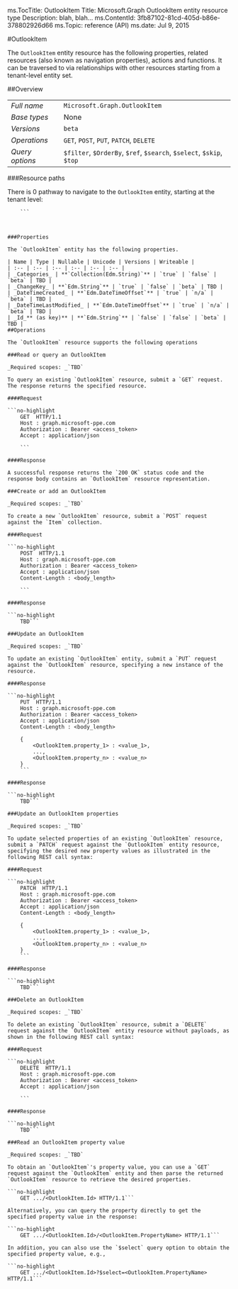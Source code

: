 ms.TocTitle: OutlookItem
Title: Microsoft.Graph OutlookItem entity resource type
Description: blah, blah...
ms.ContentId: 3fb87102-81cd-405d-b86e-378802926d66
ms.Topic: reference (API)
ms.date: Jul 9, 2015

#OutlookItem

The `OutlookItem` entity resource has the following properties,  related resources (also known as navigation properties), actions and functions. It can be traversed to via relationships with   other resources starting from a tenant-level entity set. 

##Overview

|  |  | 
| :-- | :-- | 
| _Full name_ | `Microsoft.Graph.OutlookItem` | 
| _Base types_ | None | 
| _Versions_ | `beta` | 
| _Operations_ | `GET`, `POST`, `PUT`, `PATCH`, `DELETE` | 
| _Query options_ | `$filter`, `$OrderBy`, `$ref`, `$search`, `$select`, `$skip`, `$top` | 
###Resource paths

There is 0 pathway to navigate to the `OutlookItem` entity, starting at the tenant level: 

```no-highlight
	```



###Properties

The `OutlookItem` entity has the following properties. 

| Name | Type | Nullable | Unicode | Versions | Writeable | 
| :-- | :-- | :-- | :-- | :-- | :-- | 
| _Categories_ | **`Collection(Edm.String)`** | `true` | `false` | `beta` | TBD | 
| _ChangeKey_ | **`Edm.String`** | `true` | `false` | `beta` | TBD | 
| _DateTimeCreated_ | **`Edm.DateTimeOffset`** | `true` | `n/a` | `beta` | TBD | 
| _DateTimeLastModified_ | **`Edm.DateTimeOffset`** | `true` | `n/a` | `beta` | TBD | 
| _Id_** (as key)** | **`Edm.String`** | `false` | `false` | `beta` | TBD | 
##Operations

The `OutlookItem` resource supports the following operations 

###Read or query an OutlookItem

_Required scopes: _`TBD` 

To query an existing `OutlookItem` resource, submit a `GET` request. The response returns the specified resource. 

####Request

```no-highlight
	GET  HTTP/1.1
	Host : graph.microsoft-ppe.com
	Authorization : Bearer <access_token>
	Accept : application/json
	
	```

####Response

A successful response returns the `200 OK` status code and the response body contains an `OutlookItem` resource representation. 

###Create or add an OutlookItem

_Required scopes: _`TBD` 

To create a new `OutlookItem` resource, submit a `POST` request against the `Item` collection. 

####Request

```no-highlight
	POST  HTTP/1.1
	Host : graph.microsoft-ppe.com
	Authorization : Bearer <access_token>
	Accept : application/json
	Content-Length : <body_length>
	
	```

####Response

```no-highlight
	TBD```

###Update an OutlookItem

_Required scopes: _`TBD` 

To update an existing `OutlookItem` entity, submit a `PUT` request against the `OutlookItem` resource, specifying a new instance of the resource. 

####Response

```no-highlight
	PUT  HTTP/1.1
	Host : graph.microsoft-ppe.com
	Authorization : Bearer <access_token>
	Accept : application/json
	Content-Length : <body_length>
	
	{
		<OutlookItem.property_1> : <value_1>,
		...,
		<OutlookItem.property_n> : <value_n>
	}
	```

####Response

```no-highlight
	TBD```

###Update an OutlookItem properties

_Required scopes: _`TBD` 

To update selected properties of an existing `OutlookItem` resource, submit a `PATCH` request against the `OutlookItem` entity resource, specifying the desired new property values as illustrated in the following REST call syntax: 

####Request

```no-highlight
	PATCH  HTTP/1.1
	Host : graph.microsoft-ppe.com
	Authorization : Bearer <access_token>
	Accept : application/json
	Content-Length : <body_length>
	
	{
		<OutlookItem.property_1> : <value_1>,
		...,
		<OutlookItem.property_n> : <value_n>
	}
	```

####Response

```no-highlight
	TBD```

###Delete an OutlookItem

_Required scopes: _`TBD` 

To delete an existing `OutlookItem` resource, submit a `DELETE` request against the `OutlookItem` entity resource without payloads, as shown in the following REST call syntax: 

####Request

```no-highlight
	DELETE  HTTP/1.1
	Host : graph.microsoft-ppe.com
	Authorization : Bearer <access_token>
	Accept : application/json
	
	```

####Response

```no-highlight
	TBD```

###Read an OutlookItem property value

_Required scopes: _`TBD` 

To obtain an `OutlookItem`'s property value, you can use a `GET` request against the `OutlookItem` entity and then parse the returned `OutlookItem` resource to retrieve the desired properties. 

```no-highlight
	GET .../<OutlookItem.Id> HTTP/1.1```

Alternatively, you can query the property directly to get the specified property value in the response: 

```no-highlight
	GET .../<OutlookItem.Id>/<OutlookItem.PropertyName> HTTP/1.1```

In addition, you can also use the `$select` query option to obtain the specified property value, e.g., 

```no-highlight
	GET .../<OutlookItem.Id>?$select=<OutlookItem.PropertyName> HTTP/1.1```

